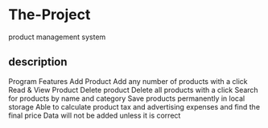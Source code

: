 # The-Project
product management system


## description

Program Features
Add Product
Add any number of products with a click
Read & View Product
Delete product
Delete all products with a click
Search for products by name and category
Save products permanently in local storage
Able to calculate product tax and advertising expenses and find the final price
 Data will not be added unless it is correct
